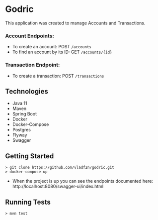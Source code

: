 # Godric

This application was created to manage Accounts and Transactions.

### Account Endpoints:
- To create an account: POST `/accounts`
- To find an account by its ID: GET `/accounts/{id}`

### Transaction Endpoint:
- To create a transaction: POST `/transactions`

## Technologies
- Java 11
- Maven
- Spring Boot
- Docker
- Docker-Compose
- Postgres
- Flyway
- Swagger

## Getting Started
```SHELL
> git clone https://github.com/vladf2n/godric.git
> docker-compose up
```
- When the project is up you can see the endpoints documented here: http://localhost:8080/swagger-ui/index.html

## Running Tests
```SHELL
> mvn test
```